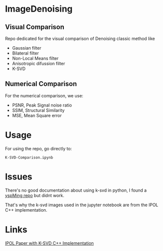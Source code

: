 # ImageDenoising

## Visual Comparison
Repo dedicated for the visual comparison of Denoising classic method like

- Gaussian filter
- Bilateral filter
- Non-Local Means filter
- Anisotropic difussion filter
- K-SVD

## Numerical Comparison
For the numerical comparison, we use:

- PSNR, Peak Signal noise ratio
- SSIM, Structural Similarity
- MSE, Mean Square error

# Usage

For using the repo, go directly to:
```
K-SVD-Comparison.ipynb
```

# Issues
There's no good documentation about using k-svd in python, I found a [yspMing repo](https://github.com/yspMing/K-SVD-simple-implementation) but didnt work.

That's why the k-svd images used in the jupyter notebook are from the IPOL C++ implementation.

# Links
[IPOL Paper with K-SVD C++ Implementation](https://ipolcore.ipol.im/demo/clientApp/demo.html?id=58&key=11B678CB731EC80E602F6BA634886C2E)